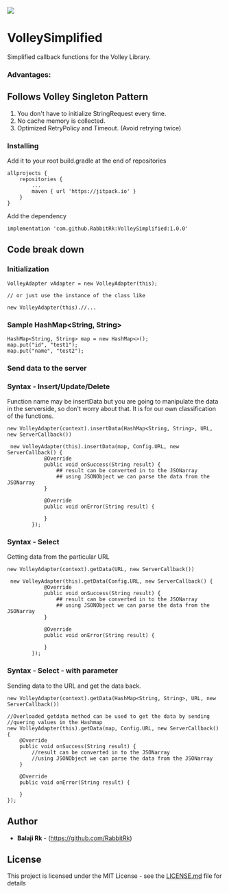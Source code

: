 [![](https://jitpack.io/v/RabbitRk/VolleySimplified.svg)](https://jitpack.io/#RabbitRk/VolleySimplified)


# VolleySimplified

Simplified callback functions for the Volley Library. 

### Advantages:
## Follows Volley Singleton Pattern
1. You don't have to initialize StringRequest every time.
2.  No cache memory is collected.
3.  Optimized RetryPolicy and Timeout. (Avoid retrying twice)

### Installing

Add it to your root build.gradle at the end of repositories
```
allprojects {
    repositories {
        ...
        maven { url 'https://jitpack.io' }
    }
}
```

Add the dependency

```
implementation 'com.github.RabbitRk:VolleySimplified:1.0.0'
``` 
 
## Code break down

### Initialization

```
VolleyAdapter vAdapter = new VolleyAdapter(this);
 
// or just use the instance of the class like

new VolleyAdapter(this).//...
```

### Sample HashMap<String, String> 

```
HashMap<String, String> map = new HashMap<>();
map.put("id", "test1");
map.put("name", "test2"); 
```

### Send data to the server

### Syntax - Insert/Update/Delete

Function name may be insertData but you are going to manipulate the data in the serverside, so don't worry about that. It is for our own classification of the functions.

```
new VolleyAdapter(context).insertData(HashMap<String, String>, URL, new ServerCallback())
```
```
 new VolleyAdapter(this).insertData(map, Config.URL, new ServerCallback() {
            @Override
            public void onSuccess(String result) {
                ## result can be converted in to the JSONarray
                ## using JSONObject we can parse the data from the JSONarray
            }

            @Override
            public void onError(String result) {

            }
        });
```

### Syntax - Select

Getting data from the particular URL

```
new VolleyAdapter(context).getData(URL, new ServerCallback())
```
```
 new VolleyAdapter(this).getData(Config.URL, new ServerCallback() {
            @Override
            public void onSuccess(String result) {
                ## result can be converted in to the JSONarray
                ## using JSONObject we can parse the data from the JSONarray
            }

            @Override
            public void onError(String result) {

            }
        });
```

### Syntax - Select - with parameter

Sending data to the URL and get the data back.

```
new VolleyAdapter(context).getData(HashMap<String, String>, URL, new ServerCallback())
```
```
//Overloaded getdata method can be used to get the data by sending
//quering values in the Hashmap
new VolleyAdapter(this).getData(map, Config.URL, new ServerCallback() {
    @Override
    public void onSuccess(String result) {
        //result can be converted in to the JSONarray
        //using JSONObject we can parse the data from the JSONarray
    }

    @Override
    public void onError(String result) {

    }
});
```

 
## Author

* **Balaji Rk** - (https://github.com/RabbitRk) 

## License

This project is licensed under the MIT License - see the [LICENSE.md](LICENSE.md) file for details
